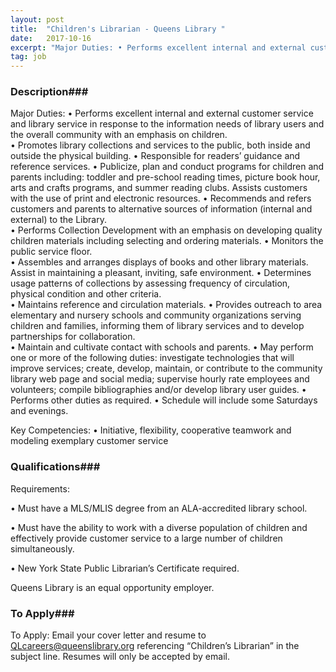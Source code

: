 ```yaml
---
layout: post
title:  "Children's Librarian - Queens Library "
date:   2017-10-16
excerpt: "Major Duties: • Performs excellent internal and external customer service and library service in response to the information needs of library users and the overall community with an emphasis on children. • Promotes library collections and services to the public, both inside and outside the physical building. • Responsible for..."
tag: job
---
```


### Description###

Major Duties:
•	Performs excellent internal and external customer service and library service in response to the information needs of library users and the overall community with an emphasis on children.  
•	Promotes library collections and services to the public, both inside and outside the physical building. 
•	Responsible for readers’ guidance and reference services. 
•	Publicize, plan and conduct programs for children and parents including: toddler and pre-school reading times, picture book hour, arts and crafts programs, and summer reading clubs. Assists customers with the use of print and electronic resources.
•	Recommends and refers customers and parents to alternative sources of information (internal and external) to the Library.  
•	Performs Collection Development with an emphasis on developing quality children materials including selecting and ordering materials. 
•	Monitors the public service floor.  
•	Assembles and arranges displays of books and other library materials.  Assist in maintaining a pleasant, inviting, safe environment. 
•	Determines usage patterns of collections by assessing frequency of circulation, physical condition and other criteria.   
•	Maintains reference and circulation materials. 
•	Provides outreach to area elementary and nursery schools and community organizations serving children and families, informing them of library services and to develop partnerships for collaboration.  
•	Maintain and cultivate contact with schools and parents. 
•	May perform one or more of the following duties: investigate technologies that will improve services; create, develop, maintain, or contribute to the community library web page and social media; supervise hourly rate employees and volunteers; compile bibliographies and/or develop library user guides. 
•	Performs other duties as required. 
•	Schedule will include some Saturdays and evenings. 

Key Competencies:
•	Initiative, flexibility, cooperative teamwork and modeling exemplary customer service





### Qualifications###

Requirements:

• 	Must have a MLS/MLIS degree from an ALA-accredited library school.  

• 	Must have the ability to work with a diverse population of children and effectively provide customer service to a large number of children simultaneously. 

• 	New York State Public Librarian’s Certificate required.

Queens Library is an equal opportunity employer.








### To Apply###

To Apply: Email your cover letter and resume to QLcareers@queenslibrary.org referencing “Children’s Librarian” in the subject line. Resumes will only be accepted by email.  





